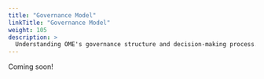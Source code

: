 ```yaml
---
title: "Governance Model"
linkTitle: "Governance Model"
weight: 105
description: >
  Understanding OME's governance structure and decision-making process.
---
```


Coming soon!
